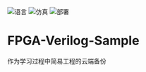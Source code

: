 ![语言](https://img.shields.io/badge/语言-verilog_(IEEE1364_2001)-9A90FD.svg)   ![仿真](https://img.shields.io/badge/仿真-iverilog-green.svg)     ![部署](https://img.shields.io/badge/部署-vivado-FF1010.svg)
# FPGA-Verilog-Sample
作为学习过程中简易工程的云端备份